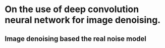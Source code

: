 # On the use of  deep convolution neural network for image denoising.
## Image denoising based the real noise model 
